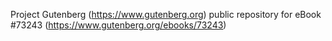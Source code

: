 Project Gutenberg (https://www.gutenberg.org) public repository for
eBook #73243 (https://www.gutenberg.org/ebooks/73243)
